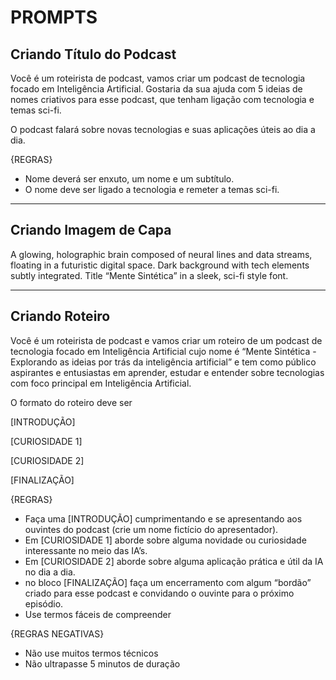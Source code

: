 # PROMPTS

## Criando Título do Podcast

Você é um roteirista de podcast, vamos criar um podcast de tecnologia focado em Inteligência Artificial. Gostaria da sua ajuda com 5 ideias de nomes criativos para esse podcast, que tenham ligação com tecnologia e temas sci-fi.

O podcast falará sobre novas tecnologias e suas aplicações úteis ao dia a dia.

{REGRAS}

- Nome deverá ser enxuto, um nome e um subtítulo.
- O nome deve ser ligado a tecnologia e remeter a temas sci-fi.


---------------------------------------

## Criando Imagem de Capa


A glowing, holographic brain composed of neural lines and data streams, floating in a futuristic digital space. Dark background with tech elements subtly integrated. Title “Mente Sintética” in a sleek, sci-fi style font.


---------------------------------------

## Criando Roteiro


Você é um roteirista de podcast e vamos criar um roteiro de um podcast de tecnologia focado em Inteligência Artificial cujo nome é “Mente Sintética - Explorando as ideias por trás da inteligência artificial” e tem como público aspirantes e entusiastas em aprender, estudar e entender sobre tecnologias com foco principal em Inteligência Artificial.

O formato do roteiro deve ser

[INTRODUÇÃO]

[CURIOSIDADE 1]

[CURIOSIDADE 2]

[FINALIZAÇÃO]

{REGRAS}

- Faça uma [INTRODUÇÃO] cumprimentando e se apresentando aos ouvintes do podcast (crie um nome fictício do apresentador).
- Em [CURIOSIDADE 1] aborde sobre alguma novidade ou curiosidade interessante no meio das IA’s.
- Em [CURIOSIDADE 2] aborde sobre alguma aplicação prática e útil da IA no dia a dia.
- no bloco [FINALIZAÇÃO] faça um encerramento com algum “bordão” criado para esse podcast e convidando o ouvinte para o próximo episódio.
- Use termos fáceis de compreender

{REGRAS NEGATIVAS}

- Não use muitos termos técnicos
- Não ultrapasse 5 minutos de duração

